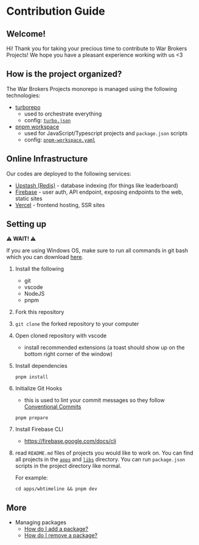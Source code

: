 # Contribution Guide

## Welcome!

Hi! Thank you for taking your precious time to contribute to
War Brokers Projects! We hope you have a pleasant experience working with us <3

## How is the project organized?

The War Brokers Projects monorepo is managed using the following technologies:

- [turborepo](https://turbo.build/repo)
  - used to orchestrate everything
  - config: [`turbo.json`](./turbo.json)
- [pnpm workspace](https://pnpm.io/workspaces)
  - used for JavaScript/Typescript projects and `package.json` scripts
  - config: [`pnpm-workspace.yaml`](./pnpm-workspace.yaml)

## Online Infrastructure

Our codes are deployed to the following services:

- [Upstash (Redis)](https://upstash.com) - database indexing (for things like leaderboard)
- [Firebase](https://firebase.google.com) - user auth, API endpoint, exposing endpoints to the web, static sites
- [Vercel](https://vercel.com) - frontend hosting, SSR sites

## Setting up

**⚠️ WAIT! ⚠️**

If you are using Windows OS, make sure to run all commands in git bash which
you can download [here](https://git-scm.com/downloads).

1. Install the following
   - git
   - vscode
   - NodeJS
   - pnpm
2. Fork this repository
3. `git clone` the forked repository to your computer
4. Open cloned repository with vscode
   - install recommended extensions (a toast should show up on the bottom right corner of the window)
5. Install dependencies
   ```
   pnpm install
   ```
6. Initialize Git Hooks
   - this is used to lint your commit messages so they follow [Conventional Commits](https://www.conventionalcommits.org/en/v1.0.0)
   ```
   pnpm prepare
   ```
7. Install Firebase CLI
   - https://firebase.google.com/docs/cli
8. read `README.md` files of projects you would like to work on.
   You can find all projects in the [`apps`](./apps) and [`libs`](./libs)
   directory. You can run `package.json` scripts in the project directory like
   normal.

   For example:

   ```
   cd apps/wbtimeline && pnpm dev
   ```

## More

- Managing packages
  - [How do I add a package?](./docs/package-addition.md)
  - [How do I remove a package?](./docs/package-removal.md)
